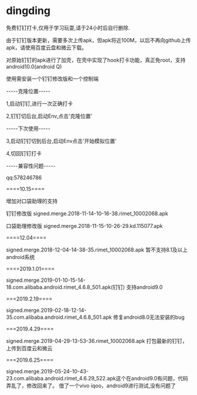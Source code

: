 # dingding
免费钉钉打卡,仅用于学习玩耍,请于24小时后自行删除.

由于钉钉版本更新，需要多次上传apk，但apk将近100M，以后不再向github上传apk，请使用百度云盘和微云下载。

对原始钉钉的apk进行了加壳，在壳中实现了hook打卡功能，真正免root，支持android10.0(android Q)

使用需安装一个钉钉修改版和一个控制端

-----克隆位置-----

1,启动钉钉,进行一次正确打卡

2,钉钉切后台,启动Env,点击'克隆位置'


-----下次使用-----

3,启动钉钉切到后台,启动Env点击'开始模拟位置'

4,切回钉钉打卡


-----兼容性问题-----

qq:578246786

====10.15====

增加对口袋助理的支持

钉钉修改版 signed.merge.2018-11-14-10-16-38.rimet_10002068.apk

口袋助理修改版 signed.merge.2018-11-15-10-26-29.kd.115077.apk


====12.04====

signed.merge.2018-12-04-14-38-35.rimet_10002068.apk 暂不支持8.1及以上android系统


====2019.1.01====

signed.merge.2019-01-10-15-14-18.com.alibaba.android.rimet_4.6.8_501.apk(钉钉) 支持android9.0

===2019.2.19====

signed.merge.2019-02-18-12-14-35.com.alibaba.android.rimet_4.6.8_501.apk 修复android8.0无法安装的bug

===2019.4.29====

signed.merge.2019-04-29-13-53-36.rimet_10002068.apk 打包最新的钉钉，上传到百度云和微云

===2019.6.25====

signed.merge.2019-05-24-10-43-23.com.alibaba.android.rimet_4.6.29_522.apk这个在android9.0有问题，代码弄乱了，修改回来了。
借了一个vivo iqoo，android9进行测试,没有问题了


